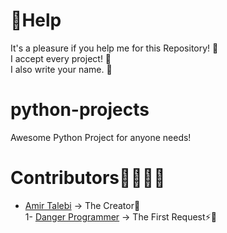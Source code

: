 # 🔴Help
It's a pleasure if you help me for this Repository! 🥺 <br>
I accept every project! 💚 <br>
I also write your name. 🐣
# python-projects
Awesome Python Project for anyone needs!
# Contributors👷‍♂️👷‍♀️
- [Amir Talebi](https://github.com/Amir10t) -> The Creator🌠 <br>
 1- [Danger Programmer](https://github.com/benjamincrazy1) -> The First Request⚡💚 <br>
  
